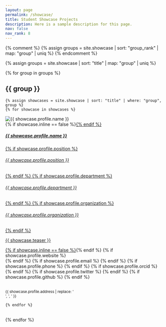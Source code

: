 ```yaml
---
layout: page
permalink: /showcase/
title: Student Showcase Projects
description: Here is a sample description for this page.
nav: false
nav_rank: 8
---
```


{% comment %} 
{% assign groups = site.showcase | sort: "group_rank" | map: "group" | uniq %} 
{% endcomment %}

{% assign groups = site.showcase | sort: "title" | map: "group" | uniq %}

{% for group in groups %}

## {{ group }}

	{% assign showcases = site.showcase | sort: "title" | where: "group", group %}
	{% for showcase in showcases %}


<p>
    <div class="card {% if showcase.inline == false %}hoverable{% endif %}">
        <div class="row no-gutters">
            <div class="col-sm-4 col-md-3">
                <img src="{{ '/assets/img/' | append: showcase.profile.image | relative_url }}" class="card-img img-fluid" alt="{{ showcase.profile.name }}" />
            </div>
            <div class="team col-sm-8 col-md-9">
                <div class="card-body">
                    {% if showcase.inline == false %}<a href="{{ showcase.url | relative_url }}">{% endif %}
                    <h5 class="card-title">{{ showcase.profile.name }}</h5>
                    {% if showcase.profile.position %}<h6 class="card-subtitle mb-2 text-muted">{{ showcase.profile.position }}</h6>{% endif %}
                    {% if showcase.profile.department %}<h6 class="card-subtitle mb-2 text-muted">{{ showcase.profile.department }}</h6>{% endif %}
                    {% if showcase.profile.organization %}<h6 class="card-subtitle mb-2 text-muted">{{ showcase.profile.organization }}</h6>{% endif %}
                    <p class="card-text">
                        {{ showcase.teaser }}
                    </p>
                    {% if showcase.inline == false %}</a>{% endif %}
                    {% if showcase.profile.website %}
                        <br><a href="{{ showcase.profile.website }}" class="card-link" target="_blank"><i class="fas fa-globe"></i></a>
                    {% endif %}
                    {% if showcase.profile.email %}
                        <a href="mailto:{{ showcase.profile.email }}" class="card-link"><i class="fas fa-envelope"></i></a>
                    {% endif %}
                    {% if showcase.profile.phone %}
                        <a href="tel:{{ showcase.profile.phone }}" class="card-link"><i class="fas fa-phone"></i></a>
                    {% endif %}
                    {% if showcase.profile.orcid %}
                        <a href="https://orcid.org/{{ showcase.profile.orcid }}" class="card-link" target="_blank"><i class="fab fa-orcid"></i></a>
                    {% endif %}
                    {% if showcase.profile.twitter %}
                        <a href="https://twitter.com/{{ showcase.profile.twitter }}" class="card-link" target="_blank"><i class="fab fa-twitter"></i></a>
                    {% endif %}
                    {% if showcase.profile.github %}
                        <a href="https://github.com/{{ showcase.profile.github }}" class="card-link" target="_blank"><i class="fab fa-github"></i></a>
                    {% endif %}
                    <p class="card-text">
                        <br><small class="test-muted"><i class="fas fa-thumbtack"></i> {{ showcase.profile.address | replace: '<br />', ', ' }}</small> 
                    </p>
                </div>
            </div>
        </div>
    </div>
</p>

	{% endfor %}
<br>
{% endfor %}

